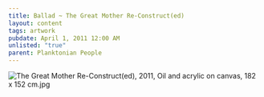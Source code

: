 ```yaml
---
title: Ballad ~ The Great Mother Re-Construct(ed)
layout: content
tags: artwork
pubdate: April 1, 2011 12:00 AM
unlisted: "true"
parent: Planktonian People
---
```

![The Great Mother Re-Construct(ed), 2011, Oil and acrylic on canvas, 182 x 152 cm.jpg](https://ik.imagekit.io/mp/aam/tr:w-1000/Ali%20Akbar%20Mehta_The%20Great%20Mother%20Re-Construct(ed),%202011,%20Oil%20and%20acrylic%20on%20canvas,%20182%20x%20152%20cm.jpg)